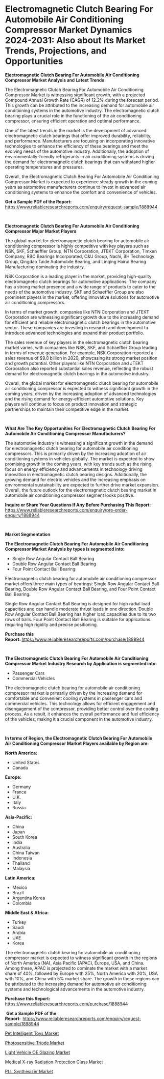 <p><h1>Electromagnetic Clutch Bearing For Automobile Air Conditioning Compressor Market Dynamics 2024-2031: Also about Its Market Trends, Projections, and Opportunities</h1></p><p><strong>Electromagnetic Clutch Bearing For Automobile Air Conditioning Compressor Market Analysis and Latest Trends</strong></p>
<p><p>The Electromagnetic Clutch Bearing For Automobile Air Conditioning Compressor Market is witnessing significant growth, with a projected Compound Annual Growth Rate (CAGR) of 12.2% during the forecast period. This growth can be attributed to the increasing demand for automobile air conditioning systems in the automotive industry. The electromagnetic clutch bearing plays a crucial role in the functioning of the air conditioning compressor, ensuring efficient operation and optimal performance.</p><p>One of the latest trends in the market is the development of advanced electromagnetic clutch bearings that offer improved durability, reliability, and performance. Manufacturers are focusing on incorporating innovative technologies to enhance the efficiency of these bearings and meet the evolving needs of the automotive industry. Additionally, the adoption of environmentally-friendly refrigerants in air conditioning systems is driving the demand for electromagnetic clutch bearings that can withstand higher operating temperatures and pressures.</p><p>Overall, the Electromagnetic Clutch Bearing For Automobile Air Conditioning Compressor Market is expected to experience steady growth in the coming years as automotive manufacturers continue to invest in advanced air conditioning systems to enhance the comfort and convenience of vehicles.</p></p>
<p><strong>Get a Sample PDF of the Report:&nbsp;</strong> <a href="https://www.reliableresearchreports.com/enquiry/request-sample/1888944">https://www.reliableresearchreports.com/enquiry/request-sample/1888944</a></p>
<p>&nbsp;</p>
<p><strong>Electromagnetic Clutch Bearing For Automobile Air Conditioning Compressor Major Market Players</strong></p>
<p><p>The global market for electromagnetic clutch bearing for automobile air conditioning compressor is highly competitive with key players such as NSK, SKF, Schaeffler Group, NTN Corporation, JTEKT Corporation, Timken Company, RBC Bearings Incorporated, C&U Group, Nachi, BH Technology Group, Qingdao Taide Automobile Bearing, and Linqing Hairui Bearing Manufacturing dominating the industry.</p><p>NSK Corporation is a leading player in the market, providing high-quality electromagnetic clutch bearings for automotive applications. The company has a strong market presence and a wide range of products to cater to the needs of the automotive industry. SKF and Schaeffler Group are also prominent players in the market, offering innovative solutions for automotive air conditioning compressors.</p><p>In terms of market growth, companies like NTN Corporation and JTEKT Corporation are witnessing significant growth due to the increasing demand for efficient and reliable electromagnetic clutch bearings in the automotive sector. These companies are investing in research and development to introduce advanced technologies and expand their product portfolio.</p><p>The sales revenue of key players in the electromagnetic clutch bearing market varies, with companies like NSK, SKF, and Schaeffler Group leading in terms of revenue generation. For example, NSK Corporation reported a sales revenue of $9.8 billion in 2020, showcasing its strong market position and growth potential. Other players like NTN Corporation and JTEKT Corporation also reported substantial sales revenue, reflecting the robust demand for electromagnetic clutch bearings in the automotive industry.</p><p>Overall, the global market for electromagnetic clutch bearing for automobile air conditioning compressor is expected to witness significant growth in the coming years, driven by the increasing adoption of advanced technologies and the rising demand for energy-efficient automotive solutions. Key players will continue to focus on product innovation and strategic partnerships to maintain their competitive edge in the market.</p></p>
<p>&nbsp;</p>
<p><strong>What Are The Key Opportunities For Electromagnetic Clutch Bearing For Automobile Air Conditioning Compressor Manufacturers?</strong></p>
<p><p>The automotive industry is witnessing a significant growth in the demand for electromagnetic clutch bearing for automobile air conditioning compressors. This is primarily driven by the increasing adoption of air conditioning systems in vehicles globally. The market is expected to show promising growth in the coming years, with key trends such as the rising focus on energy efficiency and advancements in technology driving innovation in electromagnetic clutch bearing designs. Additionally, the growing demand for electric vehicles and the increasing emphasis on environmental sustainability are expected to further drive market expansion. Overall, the future outlook for the electromagnetic clutch bearing market in automobile air conditioning compressor segment looks positive.</p></p>
<p><strong>Inquire or Share Your Questions If Any Before Purchasing This Report:</strong> <a href="https://www.reliableresearchreports.com/enquiry/pre-order-enquiry/1888944">https://www.reliableresearchreports.com/enquiry/pre-order-enquiry/1888944</a></p>
<p>&nbsp;</p>
<p><strong>Market Segmentation</strong></p>
<p><strong>The Electromagnetic Clutch Bearing For Automobile Air Conditioning Compressor Market Analysis by types is segmented into:</strong></p>
<p><ul><li>Single Row Angular Contact Ball Bearing</li><li>Double Row Angular Contact Ball Bearing</li><li>Four Point Contact Ball Bearing</li></ul></p>
<p><p>Electromagnetic clutch bearing for automobile air conditioning compressor market offers three main types of bearings: Single Row Angular Contact Ball Bearing, Double Row Angular Contact Ball Bearing, and Four Point Contact Ball Bearing. </p><p>Single Row Angular Contact Ball Bearing is designed for high radial load capacities and can handle moderate thrust loads in one direction. Double Row Angular Contact Ball Bearing has higher load capacities due to its two rows of balls. Four Point Contact Ball Bearing is suitable for applications requiring high rigidity and precise positioning.</p></p>
<p><strong>Purchase this Report:&nbsp;</strong><a href="https://www.reliableresearchreports.com/purchase/1888944">https://www.reliableresearchreports.com/purchase/1888944</a></p>
<p>&nbsp;</p>
<p><strong>The Electromagnetic Clutch Bearing For Automobile Air Conditioning Compressor Market Industry Research by Application is segmented into:</strong></p>
<p><ul><li>Passenger Cars</li><li>Commercial Vehicles</li></ul></p>
<p><p>The electromagnetic clutch bearing for automobile air conditioning compressor market is primarily driven by the increasing demand for comfortable and convenient cooling systems in passenger cars and commercial vehicles. This technology allows for efficient engagement and disengagement of the compressor, providing better control over the cooling process. As a result, it enhances the overall performance and fuel efficiency of the vehicles, making it a crucial component in the automotive industry.</p></p>
<p>&nbsp;</p>
<p><strong>In terms of Region, the Electromagnetic Clutch Bearing For Automobile Air Conditioning Compressor Market Players available by Region are:</strong></p>
<p>
    <p> <strong> North America: </strong>
        <ul>
            <li>United States</li>
            <li>Canada</li>
        </ul>
        </p> 
    <p> <strong> Europe: </strong>
        <ul>
            <li>Germany</li>
            <li>France</li>
            <li>U.K.</li>
            <li>Italy</li>
            <li>Russia</li>
        </ul>
        </p> 
    <p> <strong> Asia-Pacific: </strong>
        <ul>
            <li>China</li>
            <li>Japan</li>
            <li>South Korea</li>
            <li>India</li>
            <li>Australia</li>
            <li>China Taiwan</li>
            <li>Indonesia</li>
            <li>Thailand</li>
            <li>Malaysia</li>
        </ul>
        </p> 
    <p> <strong> Latin America: </strong>
        <ul>
            <li>Mexico</li>
            <li>Brazil</li>
            <li>Argentina Korea</li>
            <li>Colombia</li>
        </ul>
        </p> 
    <p> <strong> Middle East & Africa: </strong>
        <ul>
            <li>Turkey</li>
            <li>Saudi</li>
            <li>Arabia</li>
            <li>UAE</li>
            <li>Korea</li>
        </ul>
    </p>
    </p>
<p><p>The electromagnetic clutch bearing for automobile air conditioning compressor market is expected to witness significant growth in the regions of North America (NA), Asia Pacific (APAC), Europe, USA, and China. Among these, APAC is projected to dominate the market with a market share of 40%, followed by Europe with 25%, North America with 20%, USA with 10%, and China with 5% market share. The growth in these regions can be attributed to the increasing demand for automotive air conditioning systems and technological advancements in the automotive industry.</p></p>
<p><strong>Purchase this Report: </strong><a href="https://www.reliableresearchreports.com/purchase/1888944">https://www.reliableresearchreports.com/purchase/1888944</a></p>
<p>&nbsp;<strong>Get a Sample PDF of the Report:&nbsp;&nbsp;</strong><a href="https://www.reliableresearchreports.com/enquiry/request-sample/1888944">https://www.reliableresearchreports.com/enquiry/request-sample/1888944</a></p>
<p><strong></strong></p>
<p><p><a href="https://github.com/nicoletavirag/Market-Research-Report-List-2/blob/main/pet-intelligent-toys-market.md">Pet Intelligent Toys Market</a></p><p><a href="https://github.com/mauripalmi/Market-Research-Report-List-2/blob/main/photosensitive-triode-market.md">Photosensitive Triode Market</a></p><p><a href="https://frill-swim-3cd.notion.site/Light-Vehicle-OE-Glazing-Market-Growth-Market-Trends-COVID-19-Impact-and-Forecasts-for-period-fro-216d2d5573614a06be839e2c8c341625">Light Vehicle OE Glazing Market</a></p><p><a href="https://meowing-canidae-761.notion.site/Medical-X-ray-Radiation-Protection-Glass-Market-Insights-Market-Players-and-Forecast-Till-2031-2514cadc7056452081fe79c945561829">Medical X-ray Radiation Protection Glass Market</a></p><p><a href="https://view.publitas.com/reportprime-1/pll-synthesizer-market-share-market-new-trends-analysis-report-by-type-by-application-by-end-use-by-region-and-segment-forecasts-2024-2031/">PLL Synthesizer Market</a></p></p>